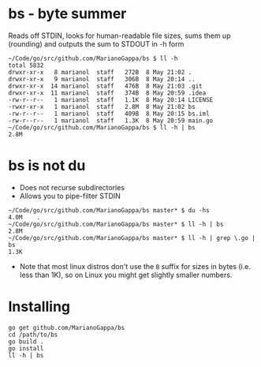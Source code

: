 # bs - byte summer

Reads off STDIN, looks for human-readable file sizes, sums them up (rounding) and outputs the sum to STDOUT in -h form
```
~/Code/go/src/github.com/MarianoGappa/bs $ ll -h
total 5832
drwxr-xr-x   8 marianol  staff   272B  8 May 21:02 .
drwxr-xr-x   9 marianol  staff   306B  8 May 20:14 ..
drwxr-xr-x  14 marianol  staff   476B  8 May 21:03 .git
drwxr-xr-x  11 marianol  staff   374B  8 May 20:59 .idea
-rw-r--r--   1 marianol  staff   1.1K  8 May 20:14 LICENSE
-rwxr-xr-x   1 marianol  staff   2.8M  8 May 21:02 bs
-rw-r--r--   1 marianol  staff   409B  8 May 20:15 bs.iml
-rw-r--r--   1 marianol  staff   1.3K  8 May 20:59 main.go
~/Code/go/src/github.com/MarianoGappa/bs $ ll -h | bs
2.8M
```

# bs is not du

* Does not recurse subdirectories
* Allows you to pipe-filter STDIN
```
~/Code/go/src/github.com/MarianoGappa/bs master* $ du -hs
4.0M	.
~/Code/go/src/github.com/MarianoGappa/bs master* $ ll -h | bs
2.8M
~/Code/go/src/github.com/MarianoGappa/bs master* $ ll -h | grep \.go | bs
1.3K
```
* Note that most linux distros don't use the `B` suffix for sizes in bytes (i.e. less than 1K), so on Linux you might get slightly smaller numbers.

# Installing
```
go get github.com/MarianoGappa/bs
cd /path/to/bs
go build .
go install
ll -h | bs
```
